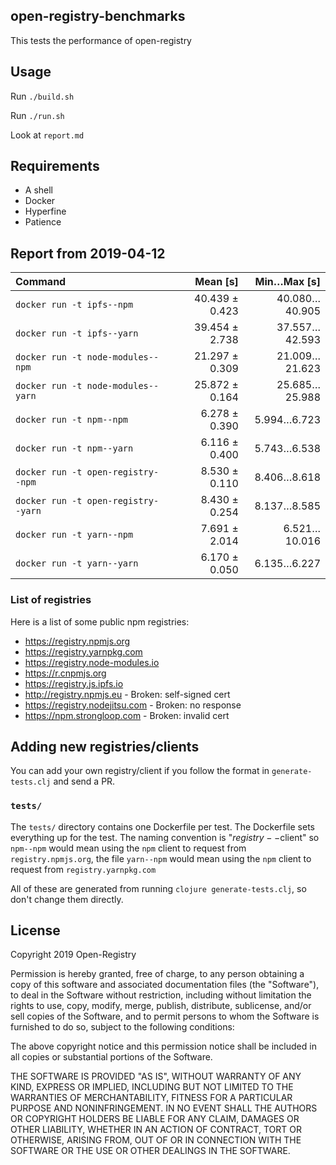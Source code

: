 ## open-registry-benchmarks

This tests the performance of open-registry

## Usage

Run `./build.sh`

Run `./run.sh`

Look at `report.md`

## Requirements

- A shell
- Docker
- Hyperfine
- Patience

## Report from 2019-04-12

| Command | Mean [s] | Min…Max [s] |
|:---|---:|---:|
| `docker run -t ipfs--npm` | 40.439 ± 0.423 | 40.080…40.905 |
| `docker run -t ipfs--yarn` | 39.454 ± 2.738 | 37.557…42.593 |
| `docker run -t node-modules--npm` | 21.297 ± 0.309 | 21.009…21.623 |
| `docker run -t node-modules--yarn` | 25.872 ± 0.164 | 25.685…25.988 |
| `docker run -t npm--npm` | 6.278 ± 0.390 | 5.994…6.723 |
| `docker run -t npm--yarn` | 6.116 ± 0.400 | 5.743…6.538 |
| `docker run -t open-registry--npm` | 8.530 ± 0.110 | 8.406…8.618 |
| `docker run -t open-registry--yarn` | 8.430 ± 0.254 | 8.137…8.585 |
| `docker run -t yarn--npm` | 7.691 ± 2.014 | 6.521…10.016 |
| `docker run -t yarn--yarn` | 6.170 ± 0.050 | 6.135…6.227 |

### List of registries

Here is a list of some public npm registries:

- https://registry.npmjs.org
- https://registry.yarnpkg.com
- https://registry.node-modules.io
- https://r.cnpmjs.org
- https://registry.js.ipfs.io
- http://registry.npmjs.eu - Broken: self-signed cert
- https://registry.nodejitsu.com - Broken: no response
- https://npm.strongloop.com - Broken: invalid cert

## Adding new registries/clients

You can add your own registry/client if you follow the format in
`generate-tests.clj` and send a PR.

### `tests/`

The `tests/` directory contains one Dockerfile per test. The Dockerfile
sets everything up for the test. The naming convention is "$registry--$client"
so `npm--npm` would mean using the `npm` client to request from `registry.npmjs.org`,
the file `yarn--npm` would mean using the `npm` client to request from `registry.yarnpkg.com`

All of these are generated from running `clojure generate-tests.clj`, so don't
change them directly.

## License

Copyright 2019 Open-Registry

Permission is hereby granted, free of charge, to any person obtaining a copy of this software and associated documentation files (the "Software"), to deal in the Software without restriction, including without limitation the rights to use, copy, modify, merge, publish, distribute, sublicense, and/or sell copies of the Software, and to permit persons to whom the Software is furnished to do so, subject to the following conditions:

The above copyright notice and this permission notice shall be included in all copies or substantial portions of the Software.

THE SOFTWARE IS PROVIDED "AS IS", WITHOUT WARRANTY OF ANY KIND, EXPRESS OR IMPLIED, INCLUDING BUT NOT LIMITED TO THE WARRANTIES OF MERCHANTABILITY, FITNESS FOR A PARTICULAR PURPOSE AND NONINFRINGEMENT. IN NO EVENT SHALL THE AUTHORS OR COPYRIGHT HOLDERS BE LIABLE FOR ANY CLAIM, DAMAGES OR OTHER LIABILITY, WHETHER IN AN ACTION OF CONTRACT, TORT OR OTHERWISE, ARISING FROM, OUT OF OR IN CONNECTION WITH THE SOFTWARE OR THE USE OR OTHER DEALINGS IN THE SOFTWARE.
